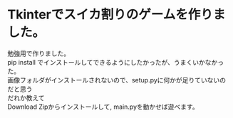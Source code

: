 # Tkinterでスイカ割りのゲームを作りました。
勉強用で作りました。<br>
pip install でインストールしてできるようにしたかったが、うまくいかなかった。<br>
画像フォルダがインストールされないので、setup.pyに何かが足りていないのだと思う<br>
だれか教えて<br>
Download Zipからインストールして, main.pyを動かせば遊べます。
